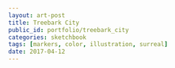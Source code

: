 ```yaml
---
layout: art-post
title: Treebark City
public_id: portfolio/treebark_city
categories: sketchbook
tags: [markers, color, illustration, surreal]
date: 2017-04-12
---
```


